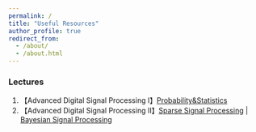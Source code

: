 ```yaml
---
permalink: /
title: "Useful Resources"
author_profile: true
redirect_from: 
  - /about/
  - /about.html
---
```


### Lectures
1. 【Advanced Digital Signal Processing I】[Probability&Statistics](https://www.bilibili.com/video/BV1ga4y157L5?spm_id_from=333.788.videopod.episodes&vd_source=80283fbc97092e937f74a290368d6852&p=1)
2. 【Advanced Digital Signal Processing II】[Sparse Signal Processing](https://www.bilibili.com/video/BV1xusaeWErz?spm_id_from=333.788.videopod.episodes&vd_source=80283fbc97092e937f74a290368d6852&p=11) \| [Bayesian Signal Processing](https://www.bilibili.com/video/BV1xusaeWErz?spm_id_from=333.788.videopod.episodes&vd_source=80283fbc97092e937f74a290368d6852&p=15)
